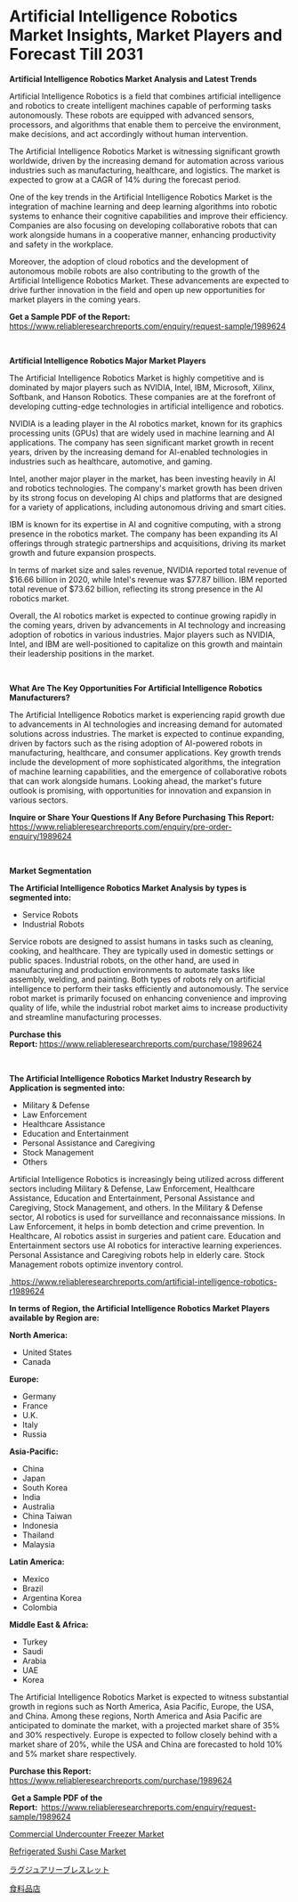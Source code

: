 <p><h1>Artificial Intelligence Robotics Market Insights, Market Players and Forecast Till 2031</h1></p><p><strong>Artificial Intelligence Robotics Market Analysis and Latest Trends</strong></p>
<p><p>Artificial Intelligence Robotics is a field that combines artificial intelligence and robotics to create intelligent machines capable of performing tasks autonomously. These robots are equipped with advanced sensors, processors, and algorithms that enable them to perceive the environment, make decisions, and act accordingly without human intervention.</p><p>The Artificial Intelligence Robotics Market is witnessing significant growth worldwide, driven by the increasing demand for automation across various industries such as manufacturing, healthcare, and logistics. The market is expected to grow at a CAGR of 14% during the forecast period.</p><p>One of the key trends in the Artificial Intelligence Robotics Market is the integration of machine learning and deep learning algorithms into robotic systems to enhance their cognitive capabilities and improve their efficiency. Companies are also focusing on developing collaborative robots that can work alongside humans in a cooperative manner, enhancing productivity and safety in the workplace.</p><p>Moreover, the adoption of cloud robotics and the development of autonomous mobile robots are also contributing to the growth of the Artificial Intelligence Robotics Market. These advancements are expected to drive further innovation in the field and open up new opportunities for market players in the coming years.</p></p>
<p><strong>Get a Sample PDF of the Report:&nbsp;</strong> <a href="https://www.reliableresearchreports.com/enquiry/request-sample/1989624">https://www.reliableresearchreports.com/enquiry/request-sample/1989624</a></p>
<p>&nbsp;</p>
<p><strong>Artificial Intelligence Robotics Major Market Players</strong></p>
<p><p>The Artificial Intelligence Robotics Market is highly competitive and is dominated by major players such as NVIDIA, Intel, IBM, Microsoft, Xilinx, Softbank, and Hanson Robotics. These companies are at the forefront of developing cutting-edge technologies in artificial intelligence and robotics.</p><p>NVIDIA is a leading player in the AI robotics market, known for its graphics processing units (GPUs) that are widely used in machine learning and AI applications. The company has seen significant market growth in recent years, driven by the increasing demand for AI-enabled technologies in industries such as healthcare, automotive, and gaming.</p><p>Intel, another major player in the market, has been investing heavily in AI and robotics technologies. The company's market growth has been driven by its strong focus on developing AI chips and platforms that are designed for a variety of applications, including autonomous driving and smart cities.</p><p>IBM is known for its expertise in AI and cognitive computing, with a strong presence in the robotics market. The company has been expanding its AI offerings through strategic partnerships and acquisitions, driving its market growth and future expansion prospects.</p><p>In terms of market size and sales revenue, NVIDIA reported total revenue of $16.66 billion in 2020, while Intel's revenue was $77.87 billion. IBM reported total revenue of $73.62 billion, reflecting its strong presence in the AI robotics market.</p><p>Overall, the AI robotics market is expected to continue growing rapidly in the coming years, driven by advancements in AI technology and increasing adoption of robotics in various industries. Major players such as NVIDIA, Intel, and IBM are well-positioned to capitalize on this growth and maintain their leadership positions in the market.</p></p>
<p>&nbsp;</p>
<p><strong>What Are The Key Opportunities For Artificial Intelligence Robotics Manufacturers?</strong></p>
<p><p>The Artificial Intelligence Robotics market is experiencing rapid growth due to advancements in AI technologies and increasing demand for automated solutions across industries. The market is expected to continue expanding, driven by factors such as the rising adoption of AI-powered robots in manufacturing, healthcare, and consumer applications. Key growth trends include the development of more sophisticated algorithms, the integration of machine learning capabilities, and the emergence of collaborative robots that can work alongside humans. Looking ahead, the market's future outlook is promising, with opportunities for innovation and expansion in various sectors.</p></p>
<p><strong>Inquire or Share Your Questions If Any Before Purchasing This Report:</strong> <a href="https://www.reliableresearchreports.com/enquiry/pre-order-enquiry/1989624">https://www.reliableresearchreports.com/enquiry/pre-order-enquiry/1989624</a></p>
<p>&nbsp;</p>
<p><strong>Market Segmentation</strong></p>
<p><strong>The Artificial Intelligence Robotics Market Analysis by types is segmented into:</strong></p>
<p><ul><li>Service Robots</li><li>Industrial Robots</li></ul></p>
<p><p>Service robots are designed to assist humans in tasks such as cleaning, cooking, and healthcare. They are typically used in domestic settings or public spaces. Industrial robots, on the other hand, are used in manufacturing and production environments to automate tasks like assembly, welding, and painting. Both types of robots rely on artificial intelligence to perform their tasks efficiently and autonomously. The service robot market is primarily focused on enhancing convenience and improving quality of life, while the industrial robot market aims to increase productivity and streamline manufacturing processes.</p></p>
<p><strong>Purchase this Report:&nbsp;</strong><a href="https://www.reliableresearchreports.com/purchase/1989624">https://www.reliableresearchreports.com/purchase/1989624</a></p>
<p>&nbsp;</p>
<p><strong>The Artificial Intelligence Robotics Market Industry Research by Application is segmented into:</strong></p>
<p><ul><li>Military & Defense</li><li>Law Enforcement</li><li>Healthcare Assistance</li><li>Education and Entertainment</li><li>Personal Assistance and Caregiving</li><li>Stock Management</li><li>Others</li></ul></p>
<p><p>Artificial Intelligence Robotics is increasingly being utilized across different sectors including Military & Defense, Law Enforcement, Healthcare Assistance, Education and Entertainment, Personal Assistance and Caregiving, Stock Management, and others. In the Military & Defense sector, AI robotics is used for surveillance and reconnaissance missions. In Law Enforcement, it helps in bomb detection and crime prevention. In Healthcare, AI robotics assist in surgeries and patient care. Education and Entertainment sectors use AI robotics for interactive learning experiences. Personal Assistance and Caregiving robots help in elderly care. Stock Management robots optimize inventory control.</p></p>
<p><a href="https://www.reliableresearchreports.com/artificial-intelligence-robotics-r1989624">&nbsp;https://www.reliableresearchreports.com/artificial-intelligence-robotics-r1989624</a></p>
<p><strong>In terms of Region, the Artificial Intelligence Robotics Market Players available by Region are:</strong></p>
<p>
    <p> <strong> North America: </strong>
        <ul>
            <li>United States</li>
            <li>Canada</li>
        </ul>
        </p> 
    <p> <strong> Europe: </strong>
        <ul>
            <li>Germany</li>
            <li>France</li>
            <li>U.K.</li>
            <li>Italy</li>
            <li>Russia</li>
        </ul>
        </p> 
    <p> <strong> Asia-Pacific: </strong>
        <ul>
            <li>China</li>
            <li>Japan</li>
            <li>South Korea</li>
            <li>India</li>
            <li>Australia</li>
            <li>China Taiwan</li>
            <li>Indonesia</li>
            <li>Thailand</li>
            <li>Malaysia</li>
        </ul>
        </p> 
    <p> <strong> Latin America: </strong>
        <ul>
            <li>Mexico</li>
            <li>Brazil</li>
            <li>Argentina Korea</li>
            <li>Colombia</li>
        </ul>
        </p> 
    <p> <strong> Middle East & Africa: </strong>
        <ul>
            <li>Turkey</li>
            <li>Saudi</li>
            <li>Arabia</li>
            <li>UAE</li>
            <li>Korea</li>
        </ul>
    </p>
    </p>
<p><p>The Artificial Intelligence Robotics Market is expected to witness substantial growth in regions such as North America, Asia Pacific, Europe, the USA, and China. Among these regions, North America and Asia Pacific are anticipated to dominate the market, with a projected market share of 35% and 30% respectively. Europe is expected to follow closely behind with a market share of 20%, while the USA and China are forecasted to hold 10% and 5% market share respectively.</p></p>
<p><strong>Purchase this Report: </strong><a href="https://www.reliableresearchreports.com/purchase/1989624">https://www.reliableresearchreports.com/purchase/1989624</a></p>
<p>&nbsp;<strong>Get a Sample PDF of the Report:&nbsp;&nbsp;</strong><a href="https://www.reliableresearchreports.com/enquiry/request-sample/1989624">https://www.reliableresearchreports.com/enquiry/request-sample/1989624</a></p>
<p><strong></strong></p>
<p><p><a href="https://github.com/brentleyjimmiealvaradoz4l1rea/Market-Research-Report-List-2/blob/main/commercial-undercounter-freezer-market.md">Commercial Undercounter Freezer Market</a></p><p><a href="https://github.com/eeaveuhhh/Market-Research-Report-List-2/blob/main/refrigerated-sushi-case-market.md">Refrigerated Sushi Case Market</a></p><p><a href="https://github.com/RodHoppe07/Market-Research-Report-List-1/blob/main/285661233830.md">ラグジュアリーブレスレット</a></p><p><a href="https://github.com/laurenreichert/Market-Research-Report-List-1/blob/main/435895433829.md">食料品店</a></p></p>